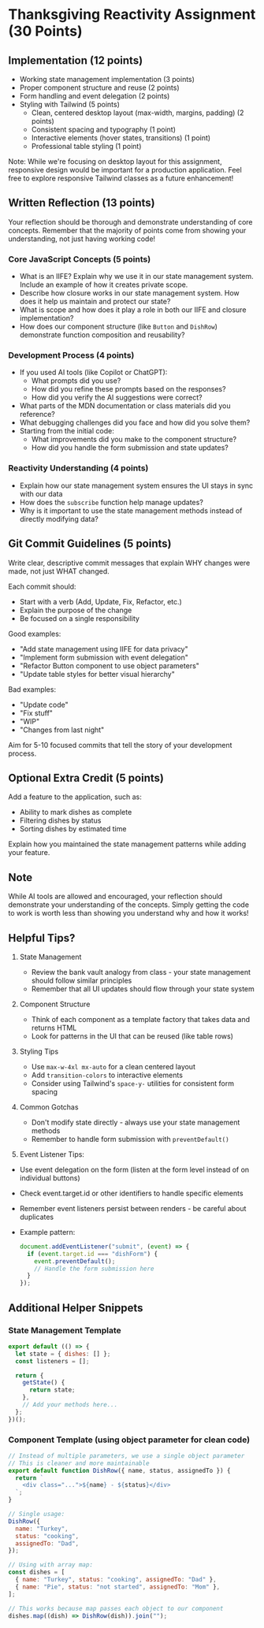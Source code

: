 # Thanksgiving Reactivity Assignment (30 Points)

## Implementation (12 points)

- Working state management implementation (3 points)
- Proper component structure and reuse (2 points)
- Form handling and event delegation (2 points)
- Styling with Tailwind (5 points)
  - Clean, centered desktop layout (max-width, margins, padding) (2 points)
  - Consistent spacing and typography (1 point)
  - Interactive elements (hover states, transitions) (1 point)
  - Professional table styling (1 point)

Note: While we're focusing on desktop layout for this assignment, responsive design would be important for a production application. Feel free to explore responsive Tailwind classes as a future enhancement!

## Written Reflection (13 points)

Your reflection should be thorough and demonstrate understanding of core concepts. Remember that the majority of points come from showing your understanding, not just having working code!

### Core JavaScript Concepts (5 points)

- What is an IIFE? Explain why we use it in our state management system. Include an example of how it creates private scope.
- Describe how closure works in our state management system. How does it help us maintain and protect our state?
- What is scope and how does it play a role in both our IIFE and closure implementation?
- How does our component structure (like `Button` and `DishRow`) demonstrate function composition and reusability?

### Development Process (4 points)

- If you used AI tools (like Copilot or ChatGPT):
  - What prompts did you use?
  - How did you refine these prompts based on the responses?
  - How did you verify the AI suggestions were correct?
- What parts of the MDN documentation or class materials did you reference?
- What debugging challenges did you face and how did you solve them?
- Starting from the initial code:
  - What improvements did you make to the component structure?
  - How did you handle the form submission and state updates?

### Reactivity Understanding (4 points)

- Explain how our state management system ensures the UI stays in sync with our data
- How does the `subscribe` function help manage updates?
- Why is it important to use the state management methods instead of directly modifying data?

## Git Commit Guidelines (5 points)

Write clear, descriptive commit messages that explain WHY changes were made, not just WHAT changed.

Each commit should:

- Start with a verb (Add, Update, Fix, Refactor, etc.)
- Explain the purpose of the change
- Be focused on a single responsibility

Good examples:

- "Add state management using IIFE for data privacy"
- "Implement form submission with event delegation"
- "Refactor Button component to use object parameters"
- "Update table styles for better visual hierarchy"

Bad examples:

- "Update code"
- "Fix stuff"
- "WIP"
- "Changes from last night"

Aim for 5-10 focused commits that tell the story of your development process.

## Optional Extra Credit (5 points)

Add a feature to the application, such as:

- Ability to mark dishes as complete
- Filtering dishes by status
- Sorting dishes by estimated time

Explain how you maintained the state management patterns while adding your feature.

## Note

While AI tools are allowed and encouraged, your reflection should demonstrate your understanding of the concepts. Simply getting the code to work is worth less than showing you understand why and how it works!

## Helpful Tips?

1. State Management

   - Review the bank vault analogy from class - your state management should follow similar principles
   - Remember that all UI updates should flow through your state system

2. Component Structure

   - Think of each component as a template factory that takes data and returns HTML
   - Look for patterns in the UI that can be reused (like table rows)

3. Styling Tips

   - Use `max-w-4xl mx-auto` for a clean centered layout
   - Add `transition-colors` to interactive elements
   - Consider using Tailwind's `space-y-` utilities for consistent form spacing

4. Common Gotchas

   - Don't modify state directly - always use your state management methods
   - Remember to handle form submission with `preventDefault()`

5. Event Listener Tips:

- Use event delegation on the form (listen at the form level instead of on individual buttons)
- Check event.target.id or other identifiers to handle specific elements
- Remember event listeners persist between renders - be careful about duplicates
- Example pattern:

  ```js
  document.addEventListener("submit", (event) => {
    if (event.target.id === "dishForm") {
      event.preventDefault();
      // Handle the form submission here
    }
  });
  ```

## Additional Helper Snippets

### State Management Template

```js
export default (() => {
  let state = { dishes: [] };
  const listeners = [];

  return {
    getState() {
      return state;
    },
    // Add your methods here...
  };
})();
```

### Component Template (using object parameter for clean code)

```js
// Instead of multiple parameters, we use a single object parameter
// This is cleaner and more maintainable
export default function DishRow({ name, status, assignedTo }) {
  return `
    <div class="...">${name} - ${status}</div>
  `;
}

// Single usage:
DishRow({
  name: "Turkey",
  status: "cooking",
  assignedTo: "Dad",
});

// Using with array map:
const dishes = [
  { name: "Turkey", status: "cooking", assignedTo: "Dad" },
  { name: "Pie", status: "not started", assignedTo: "Mom" },
];

// This works because map passes each object to our component
dishes.map((dish) => DishRow(dish)).join("");
```
